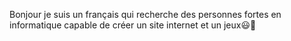 Bonjour je suis un français qui recherche des personnes fortes en informatique capable de créer un site internet et un jeux😃👋
